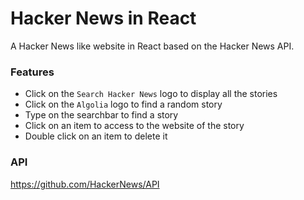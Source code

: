 # Hacker News in React

A Hacker News like website in React based on the Hacker News API.

### Features

- Click on the `Search Hacker News` logo to display all the stories
- Click on the `Algolia` logo to find a random story
- Type on the searchbar to find a story
- Click on an item to access to the website of the story
- Double click on an item to delete it

### API

https://github.com/HackerNews/API
